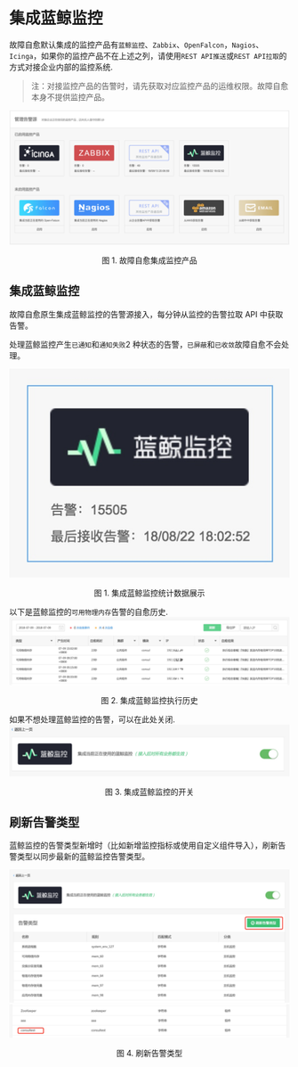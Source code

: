 # 集成蓝鲸监控

故障自愈默认集成的监控产品有`蓝鲸监控`、`Zabbix`、`OpenFalcon`，`Nagios`、`Icinga`，如果你的监控产品不在上述之列，请使用`REST API推送`或`REST API拉取`的方式对接企业内部的监控系统.

> 注：对接监控产品的告警时，请先获取对应监控产品的运维权限。故障自愈本身不提供监控产品。

![](media/15360296704741.jpg)
<center>图 1. 故障自愈集成监控产品</center>

## 集成蓝鲸监控

故障自愈原生集成蓝鲸监控的告警源接入，每分钟从监控的告警拉取 API 中获取告警。

处理蓝鲸监控产生`已通知`和`通知失败`2 种状态的告警，`已屏蔽`和`已收敛`故障自愈不会处理。

![-w254](media/15360292954985.jpg)

<center>图 1. 集成蓝鲸监控统计数据展示</center>

以下是蓝鲸监控的`可用物理内存`告警的自愈历史.
![](media/15360307801229.jpg)
<center>图 2. 集成蓝鲸监控执行历史</center>

如果不想处理蓝鲸监控的告警，可以在此处关闭.
![](media/15360309257591.jpg)
<center>图 3. 集成蓝鲸监控的开关</center>

## 刷新告警类型

蓝鲸监控的告警类型新增时（比如新增监控指标或使用自定义组件导入），刷新告警类型以同步最新的蓝鲸监控告警类型。

![](media/15381399772317.jpg)
![](media/15381400080731.jpg)
<center>图 4.  刷新告警类型</center>
